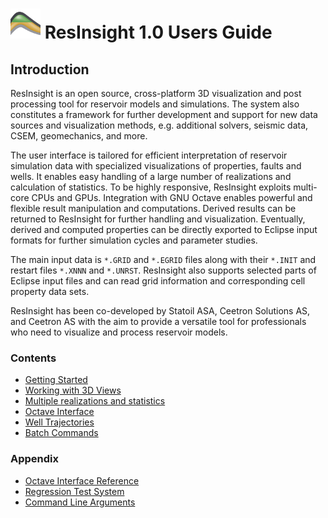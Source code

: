 # ![](images/AppLogo48x48.png) ResInsight 1.0 Users Guide 

## Introduction

ResInsight is an open source, cross-platform 3D visualization and post processing tool for reservoir models and simulations. The system also constitutes a framework for further development and support for new data sources and visualization methods, e.g. additional solvers, seismic data, CSEM, geomechanics, and more. 

The user interface is tailored for efficient interpretation of reservoir simulation data with specialized visualizations of properties, faults and wells. It enables easy handling of a large number of realizations and calculation of statistics. To be highly responsive,  ResInsight exploits multi-core CPUs and GPUs. Integration with GNU Octave enables powerful and flexible result manipulation and computations. Derived results can be returned to ResInsight for further handling and visualization. Eventually, derived and computed properties can be directly exported to Eclipse input formats  for further simulation cycles and parameter studies.

The main input data is
`*.GRID` and `*.EGRID` files along with their `*.INIT` and restart files `*.XNNN` and `*.UNRST`. 
ResInsight also supports selected parts of Eclipse input files and can read grid 
information and corresponding cell property data sets.

ResInsight has been co-developed by Statoil ASA, Ceetron Solutions AS, and Ceetron AS with the aim to provide a versatile tool for professionals who need to visualize and process reservoir models.

### Contents

- [ Getting Started ](GettingStarted.md)
- [ Working with 3D Views ](ReservoirViews.md)
- [ Multiple realizations and statistics ](CaseGroupsAndStatistics.md)
- [ Octave Interface](OctaveInterface.md)
- [ Well Trajectories ](WellPaths.md)
- [ Batch Commands ](BatchCommands.md)

### Appendix

- [ Octave Interface Reference](OctaveInterfaceReference.md)
- [ Regression Test System ](RegressionTestSystem.md)
- [ Command Line Arguments](CommandLineParameters.md)


